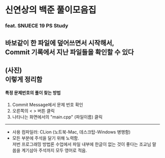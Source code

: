 # 신연상의 백준 풀이모음집
### feat. SNUECE 19 PS Study

바보같이 한 파일에 덮어쓰면서 시작해서,  
Commit 기록에서 지난 파일들을 확인할 수 있다
-----
(사진)   
이렇게 정리함
-----
#### 특정 문제번호의 풀이 찾는 방법
1. Commit Message에서 문제 번호 확인
2. 오른쪽의 < > 버튼 클릭
3. 나타나는 화면에서의 "main.cpp" (파일이름) 클릭
----
- 사용 컴파일러: CLion (노트북-Mac, 데스크탑-Windows 병행함)
- 모든 부분에 주석을 달기 위해 노력함.   
저번 프로그래밍 방법론 수업에서 파일 내부에 한글이 없는 것이 좋다는 조교님 말씀을 계기삼아 주석까지 모두 영어로 적음.
